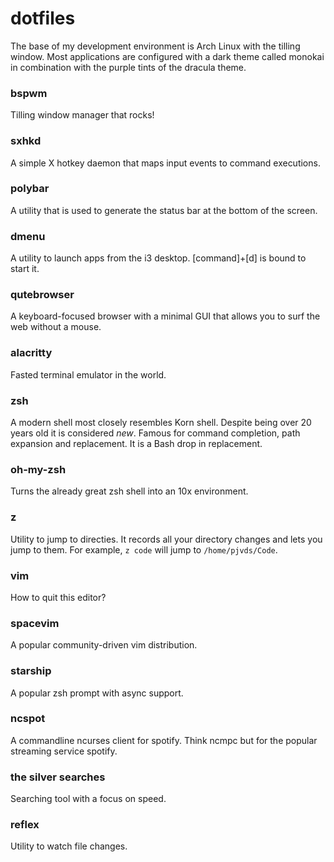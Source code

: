 # dotfiles

The base of my development environment is Arch Linux with the tilling window. Most applications are configured with a dark theme called monokai in combination with the purple tints of the dracula theme.

### bspwm

Tilling window manager that rocks!

### sxhkd

A simple X hotkey daemon that maps input events to command executions.

### polybar

A utility that is used to generate the status bar at the bottom of the screen.

### dmenu

A utility to launch apps from the i3 desktop. [command]+[d] is bound to start it.

### qutebrowser

A keyboard-focused browser with a minimal GUI that allows you to surf the web without a mouse.

### alacritty

Fasted terminal emulator in the world.

### zsh

A modern shell most closely resembles Korn shell. Despite being over 20 years old it is considered _new_. Famous for command completion, path expansion and replacement. It is a Bash drop in replacement.

### oh-my-zsh

Turns the already great zsh shell into an 10x environment.

### z

Utility to jump to directies. It records all your directory changes and lets you jump to them. For example, `z code` will jump to `/home/pjvds/Code`.

### vim

How to quit this editor?

### spacevim

A popular community-driven vim distribution.

### starship

A popular zsh prompt with async support.

### ncspot

A commandline ncurses client for spotify. Think ncmpc but for the popular streaming service spotify.

### the silver searches

Searching tool with a focus on speed.

### reflex

Utility to watch file changes.

